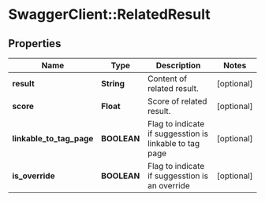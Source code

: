 # SwaggerClient::RelatedResult

## Properties
Name | Type | Description | Notes
------------ | ------------- | ------------- | -------------
**result** | **String** | Content of related result. | [optional] 
**score** | **Float** | Score of related result. | [optional] 
**linkable_to_tag_page** | **BOOLEAN** | Flag to indicate if suggesstion is linkable to tag page | [optional] 
**is_override** | **BOOLEAN** | Flag to indicate if suggesstion is an override | [optional] 


